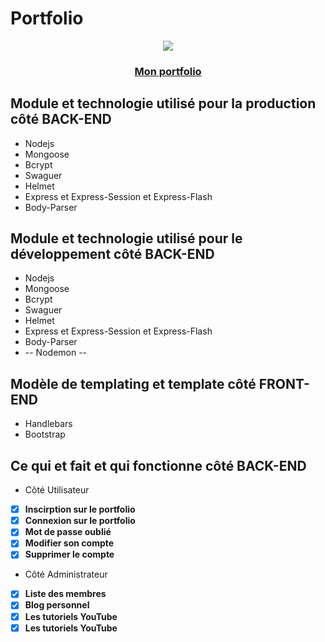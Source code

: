 # Portfolio

<p align="center"><img src="https://gaetan-seigneur.website/images/logo.jpeg" /></p>

<h3 align="center"><a href="https://gaetan-seigneur.website">Mon portfolio</a></h3>

<h2>Module et technologie utilisé pour la production côté BACK-END</h2>

* Nodejs 
* Mongoose
* Bcrypt
* Swaguer
* Helmet
* Express et Express-Session et Express-Flash
* Body-Parser

<h2>Module et technologie utilisé pour le développement côté BACK-END</h2>

* Nodejs 
* Mongoose
* Bcrypt
* Swaguer
* Helmet
* Express et Express-Session et Express-Flash
* Body-Parser
* -- Nodemon --

<h2>Modèle de templating et template côté FRONT-END</h2>

* Handlebars
* Bootstrap

<h2>Ce qui et fait et qui fonctionne côté BACK-END</h2>

* Côté Utilisateur

- [x] **Inscirption sur le portfolio**
- [x] **Connexion sur le portfolio**
- [x] **Mot de passe oublié**
- [x] **Modifier son compte**
- [x] **Supprimer le compte**

* Côté Administrateur

- [x] **Liste des membres**
- [x] **Blog personnel**
- [x] **Les tutoriels YouTube**
- [x] **Les tutoriels YouTube**
